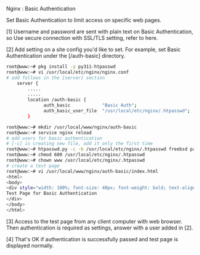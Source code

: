 Nginx : Basic Authentication
 	
Set Basic Authentication to limit access on specific web pages.

[1]	Username and password are sent with plain text on Basic Authentication, so Use secure connection with SSL/TLS setting, refer to here.

[2]	Add setting on a site config you'd like to set. For example, set Basic Authentication under the [/auth-basic] directory.
```sh
root@www:~# pkg install -y py311-htpasswd
root@www:~# vi /usr/local/etc/nginx/nginx.conf
# add follows in the [server] section
    server {
        .....
        .....
        location /auth-basic {
              auth_basic            "Basic Auth";
              auth_basic_user_file  "/usr/local/etc/nginx/.htpasswd";
        }

root@www:~# mkdir /usr/local/www/nginx/auth-basic
root@www:~# service nginx reload
# add users for basic authentication
# [-c] is creating new file, add it only the first time
root@www:~# htpasswd.py -c -b /usr/local/etc/nginx/.htpasswd freebsd password
root@www:~# chmod 600 /usr/local/etc/nginx/.htpasswd
root@www:~# chown www /usr/local/etc/nginx/.htpasswd
# create a test page
root@www:~# vi /usr/local/www/nginx/auth-basic/index.html
<html>
<body>
<div style="width: 100%; font-size: 40px; font-weight: bold; text-align: center;">
Test Page for Basic Authentication
</div>
</body>
</html>
```
[3]	Access to the test page from any client computer with web browser. Then authentication is required as settings, answer with a user added in [2].

[4]	That's OK if authentication is successfully passed and test page is displayed normally.
